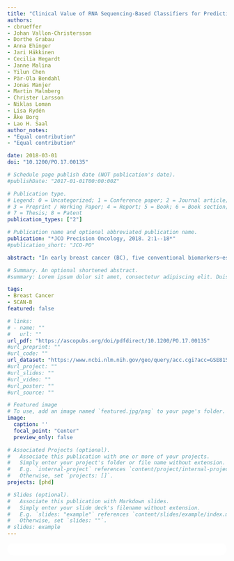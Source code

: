 ```yaml
---
title: "Clinical Value of RNA Sequencing-Based Classifiers for Prediction of the Five Conventional Breast Cancer Biomarkers: A Report From the Population-Based Multicenter Sweden Cancerome Analysis Network–Breast Initiative"
authors:
- cbrueffer
- Johan Vallon-Christersson
- Dorthe Grabau
- Anna Ehinger
- Jari Häkkinen
- Cecilia Hegardt
- Janne Malina
- Yilun Chen
- Pär-Ola Bendahl
- Jonas Manjer
- Martin Malmberg
- Christer Larsson
- Niklas Loman
- Lisa Rydén
- Åke Borg
- Lao H. Saal
author_notes:
- "Equal contribution"
- "Equal contribution"

date: 2018-03-01
doi: "10.1200/PO.17.00135"

# Schedule page publish date (NOT publication's date).
#publishDate: "2017-01-01T00:00:00Z"

# Publication type.
# Legend: 0 = Uncategorized; 1 = Conference paper; 2 = Journal article;
# 3 = Preprint / Working Paper; 4 = Report; 5 = Book; 6 = Book section;
# 7 = Thesis; 8 = Patent
publication_types: ["2"]

# Publication name and optional abbreviated publication name.
publication: "*JCO Precision Oncology, 2018. 2:1--18*"
#publication_short: "JCO-PO"

abstract: "In early breast cancer (BC), five conventional biomarkers—estrogen receptor (ER), progesterone receptor (PgR), human epidermal growth factor receptor 2 (HER2), Ki67, and Nottingham histologic grade (NHG)—are used to determine prognosis and treatment. We aimed to develop classifiers for these biomarkers that were based on tumor mRNA sequencing (RNA-seq), compare classification performance, and test whether such predictors could add value for risk stratification. In total, 3,678 patients with BC were studied. For 405 tumors, a comprehensive multi-rater histopathologic evaluation was performed. Using RNA-seq data, single-gene classifiers and multigene classifiers (MGCs) were trained on consensus histopathology labels. Trained classifiers were tested on a prospective population-based series of 3,273 BCs that included a median follow-up of 52 months (Sweden Cancerome Analysis Network—Breast [SCAN-B], ClinicalTrials.gov identifier: NCT02306096), and results were evaluated by agreement statistics and Kaplan-Meier and Cox survival analyses. Pathologist concordance was high for ER, PgR, and HER2 (average κ, 0.920, 0.891, and 0.899, respectively) but moderate for Ki67 and NHG (average κ, 0.734 and 0.581). Concordance between RNA-seq classifiers and histopathology for the independent cohort of 3,273 was similar to interpathologist concordance. Patients with discordant classifications, predicted as hormone responsive by histopathology but non–hormone responsive by MGC, had significantly inferior overall survival compared with patients who had concordant results. This extended to patients who received no adjuvant therapy (hazard ratio [HR], 3.19; 95% CI, 1.19 to 8.57), or endocrine therapy alone (HR, 2.64; 95% CI, 1.55 to 4.51). For cases identified as hormone responsive by histopathology and who received endocrine therapy alone, the MGC hormone-responsive classifier remained significant after multivariable adjustment (HR, 2.45; 95% CI, 1.39 to 4.34). Classification error rates for RNA-seq–based classifiers for the five key BC biomarkers generally were equivalent to conventional histopathology. However, RNA-seq classifiers provided added clinical value in particular for tumors determined by histopathology to be hormone responsive but by RNA-seq to be hormone insensitive."

# Summary. An optional shortened abstract.
#summary: Lorem ipsum dolor sit amet, consectetur adipiscing elit. Duis posuere tellus ac convallis placerat. Proin tincidunt magna sed ex sollicitudin condimentum.

tags:
- Breast Cancer
- SCAN-B
featured: false

# links:
# - name: ""
#   url: ""
url_pdf: "https://ascopubs.org/doi/pdfdirect/10.1200/PO.17.00135"
#url_preprint: ""
#url_code: ""
url_dataset: "https://www.ncbi.nlm.nih.gov/geo/query/acc.cgi?acc=GSE81540"
#url_project: ""
#url_slides: ""
#url_video: ""
#url_poster: ""
#url_source: ""

# Featured image
# To use, add an image named `featured.jpg/png` to your page's folder. 
image:
  caption: ''
  focal_point: "Center"
  preview_only: false

# Associated Projects (optional).
#   Associate this publication with one or more of your projects.
#   Simply enter your project's folder or file name without extension.
#   E.g. `internal-project` references `content/project/internal-project/index.md`.
#   Otherwise, set `projects: []`.
projects: [phd]

# Slides (optional).
#   Associate this publication with Markdown slides.
#   Simply enter your slide deck's filename without extension.
#   E.g. `slides: "example"` references `content/slides/example/index.md`.
#   Otherwise, set `slides: ""`.
# slides: example
---
```


<html>
  <style>
    section {
        background: white;
        color: black;
        border-radius: 1em;
        padding: 1em;
        left: 50% }
    #inner {
        display: inline-block;
        display: flex;
        align-items: center;
        justify-content: center }
  </style>
  <section>
    <div id="inner">
      <script type='text/javascript' src='https://d1bxh8uas1mnw7.cloudfront.net/assets/embed.js'></script>
        <span style="float:left";
          class="__dimensions_badge_embed__"
          data-doi="10.1200/PO.17.00135"
          data-hide-zero-citations="true"
          data-legend="always">
        </span>
      <script async src="https://badge.dimensions.ai/badge.js" charset="utf-8"></script>
        <div  style="float:right";
          data-link-target="_blank"
          data-badge-details="right"
          data-badge-type="medium-donut"
          data-doi="10.1200/PO.17.00135"
          data-condensed="true"
          data-hide-no-mentions="true"
          class="altmetric-embed">
        </div>
    </div>
  </section>
